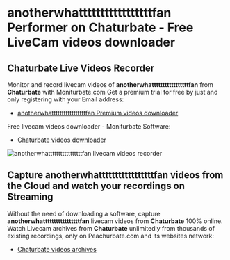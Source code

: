 # anotherwhatttttttttttttttttfan Performer on Chaturbate - Free LiveCam videos downloader

## Chaturbate Live Videos Recorder

Monitor and record livecam videos of **anotherwhatttttttttttttttttfan** from **Chaturbate** with Moniturbate.com
Get a premium trial for free by just and only registering with your Email address:
* [anotherwhatttttttttttttttttfan Premium videos downloader](https://moniturbate.com/request-demo-licence-key.html)

Free livecam videos downloader - Moniturbate Software:
* [Chaturbate videos downloader](https://moniturbate.com/moniturbate-download-software.html)

![anotherwhatttttttttttttttttfan livecam videos recorder](https://peachurnet.com/templates/moniturbate-software.png)


## Capture anotherwhatttttttttttttttttfan videos from the Cloud and watch your recordings on Streaming

Without the need of downloading a software, capture **anotherwhatttttttttttttttttfan** livecam videos from **Chaturbate** 100% online.
Watch Livecam archives from **Chaturbate** unlimitedly from thousands of existing recordings, only on Peachurbate.com and its websites network:
* [Chaturbate videos archives](https://peachurnet.com/)